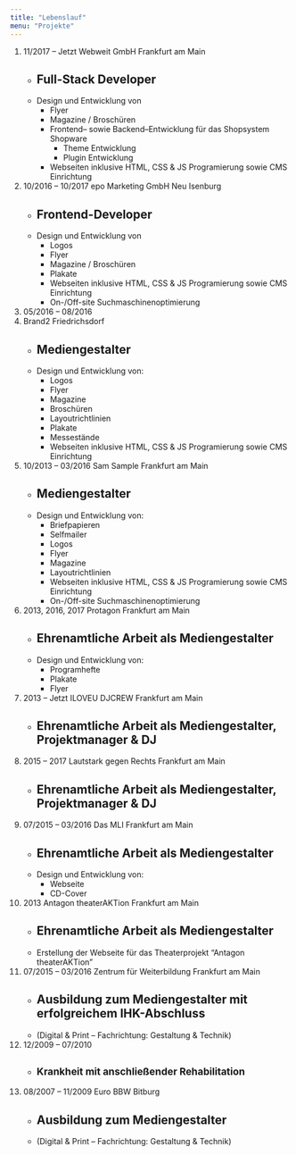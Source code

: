 ```yaml
---
title: "Lebenslauf"
menu: "Projekte"
---
```

<ol class="cv">
    <li class="cv-item">
        <aside>
            <span class="when">
                <date class="from">11/2017</date> – <date class="till">Jetzt</date>
            </span> <span class="where">
                <span class="agency">Webweit GmbH</span>
                <span class="city">Frankfurt am Main</span>
            </span>
        </aside>
        <ul>
            <li class="title"><h2>Full-Stack Developer</h2></li>
            <li class="what">
                <span class="whatheadline">Design und Entwicklung von</span>
                <ul>
                    <li class="whatitem">Flyer</li>
                    <li class="whatitem">Magazine / Broschüren</li>
                    <li class="whatitem">
                        <span>Frontend– sowie Backend–Entwicklung für das Shopsystem Shopware</span>
                        <ul>
                            <li>Theme Entwicklung</li>
                            <li>Plugin Entwicklung</li>
                        </ul>
                    </li>
                    <li class="whatitem">Webseiten inklusive HTML, CSS &amp; JS Programierung sowie CMS Einrichtung</li>
                </ul>
            </li>
        </ul>
    </li>
    <li class="cv-item">
        <aside>
            <span class="when">
                <date class="from">10/2016</date> – <date class="till">10/2017</date>
            </span> <span class="where">
                <span class="agency">epo Marketing GmbH</span>
                <span class="city">Neu Isenburg</span>
            </span>
        </aside>
        <ul>
            <li class="title"><h2>Frontend-Developer</h2></li>
            <li class="what">
                <span class="whatheadline">Design und Entwicklung von</span>
                <ul>
                    <li class="whatitem">Logos</li>
                    <li class="whatitem">Flyer</li>
                    <li class="whatitem">Magazine / Broschüren</li>
                    <li class="whatitem">Plakate</li>
                    <li class="whatitem">Webseiten inklusive HTML, CSS &amp; JS Programierung sowie CMS Einrichtung</li>
                    <li class="whatitem">On-/Off-site Suchmaschinenoptimierung</li>
                </ul>
            </li>
        </ul>
    </li>
    <li class="cv-item">
        <aside>
            <span class="when">
                <date class="from">05/2016</date> – <date class="till">08/2016</date>
            </span>
    <li class="where">
        <span class="agency">Brand2</span> <span class="city">Friedrichsdorf</span>
    </li>
    </aside>
    <ul>
        <li class="title"><h2>Mediengestalter</h2></li>
        <li class="what">
            <span class="whatheadline">Design und Entwicklung von:</span>
            <ul>
                <li class="whatitem">Logos</li>
                <li class="whatitem">Flyer</li>
                <li class="whatitem">Magazine</li>
                <li class="whatitem">Broschüren</li>
                <li class="whatitem">Layoutrichtlinien</li>
                <li class="whatitem">Plakate</li>
                <li class="whatitem">Messestände</li>
                <li class="whatitem">Webseiten inklusive HTML, CSS &amp; JS Programierung sowie CMS Einrichtung</li>
            </ul>
        </li>
    </ul>
    </li>
    <li class="cv-item">
        <aside>
            <span class="when">
                <date class="from">10/2013</date> – <date class="till">03/2016</date>
            </span> <span class="where">
                <span class="agency">Sam Sample</span> <span class="city">Frankfurt am Main</span>
            </span>
        </aside>
        <ul>
            <li class="title"><h2>Mediengestalter</h2></li>
            <li class="what">
                <span class="whatheadline">Design und Entwicklung von:</span>
                <ul>
                    <li class="whatitem">Briefpapieren</li>
                    <li class="whatitem">Selfmailer</li>
                    <li class="whatitem">Logos</li>
                    <li class="whatitem">Flyer</li>
                    <li class="whatitem">Magazine</li>
                    <li class="whatitem">Layoutrichtlinien</li>
                    <li class="whatitem">Webseiten inklusive HTML, CSS &amp; JS Programierung sowie CMS Einrichtung</li>
                    <li class="whatitem">On-/Off-site Suchmaschinenoptimierung</li>
                </ul>
            </li>
        </ul>
    </li>
    <li class="cv-item">
        <aside>            <span class="when">
                <date>2013</date>, <date>2016</date>, <date>2017</date>
            </span> <span class="where">
        <span class="agency">Protagon</span> <span class="city">Frankfurt am Main</span>
    </span>
        </aside>
        <ul>
            <li class="title"><h2>Ehrenamtliche Arbeit als Mediengestalter</h2></li>
            <li class="what">
                <span class="whatheadline">Design und Entwicklung von:</span>
                <ul>
                    <li class="whatitem">Programhefte</li>
                    <li class="whatitem">Plakate</li>
                    <li class="whatitem">Flyer</li>
                </ul>
            </li>
        </ul>
    </li>
    <li class="cv-item">
        <aside>
            <span class="when">
                <date>2013</date> – <date>Jetzt</date>
            </span> <span class="where">
        <span class="agency">ILOVEU DJCREW</span> <span class="city">Frankfurt am Main</span>
    </span>
        </aside>
        <ul>
            <li class="title"><h2>Ehrenamtliche Arbeit als Mediengestalter, Projektmanager &amp; DJ</h2></li>
        </ul>
    </li>
    <li class="cv-item">
        <aside>
                        <span class="when">
                <date>2015</date> – <date>2017</date>
            </span> <span class="where">
        <span class="agency">Lautstark gegen Rechts</span> <span class="city">Frankfurt am Main</span>
    </span>
        </aside>
        <ul>
            <li class="title"><h2>Ehrenamtliche Arbeit als Mediengestalter, Projektmanager &amp; DJ</h2></li>
        </ul>
    </li>
    <li class="cv-item">
        <aside>            <span class="when">
                <date>07/2015</date> – <date>03/2016</date>
            </span> <span class="where">
        <span class="agency">Das MLI</span> <span class="city">Frankfurt am Main</span>
    </span>
        </aside>
        <ul>
            <li class="title"><h2>Ehrenamtliche Arbeit als Mediengestalter</h2></li>
            <li class="what">
                <span class="whatheadline">Design und Entwicklung von:</span>
                <ul>
                    <li class="whatitem">Webseite</li>
                    <li class="whatitem">CD-Cover</li>
                </ul>
            </li>
        </ul>
    </li>
    <li class="cv-item">
        <aside>            <span class="when">
                <date>2013</date>
            </span> <span class="where">
        <span class="agency">Antagon theaterAKTion</span> <span class="city">Frankfurt am Main</span>
    </span>
        </aside>
        <ul>
            <li class="title"><h2>Ehrenamtliche Arbeit als Mediengestalter</h2></li>
            <li class="what">
                <span class="whatheadline">Erstellung der Webseite für das Theaterprojekt “Antagon theaterAKTion”</span>
            </li>
        </ul>
    </li>
    <li class="cv-item">
        <aside>            <span class="when">
                    <date>07/2015</date> – <date>03/2016</date>
            </span> <span class="where">
        <span class="agency">Zentrum für Weiterbildung</span> <span class="city">Frankfurt am Main</span>
    </span>
        </aside>
        <ul>
            <li class="title"><h2>Ausbildung zum Mediengestalter mit erfolgreichem IHK-Abschluss</h2></li>
            <li class="what">
                <span class="whatheadline">(Digital &amp; Print – Fachrichtung: Gestaltung &amp; Technik)</span>
            </li>
        </ul>
    </li>
    <li class="cv-item">
        <aside>
            <span class="when">
                    <date>12/2009</date> – <date>07/2010</date>
            </span>
        </aside>
        <ul>
            <li class="title"><h2><small>Krankheit mit anschließender Rehabilitation</small></h2></li>
        </ul>
    </li>
    <li class="cv-item">
        <aside>
            <span class="when">
                    <date>08/2007</date> – <date>11/2009</date>
            </span>
            <span class="where">
        <span class="agency">Euro BBW</span> <span class="city">Bitburg</span>
    </span>
        </aside>
        <ul>
            <li class="title"><h2>Ausbildung zum Mediengestalter</h2></li>
            <li class="what">
                <span class="whatheadline">(Digital &amp; Print – Fachrichtung: Gestaltung &amp; Technik)</span>
            </li>
        </ul>
    </li>
</ol>
